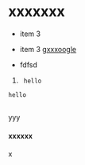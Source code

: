 # xxxxxxx

* item 3

* item 3 [gxxxoogle](google.com)

* fdfsd


1.      hello


~~~
hello
~~~





## 
 yyy




#### xxxxxx
x
